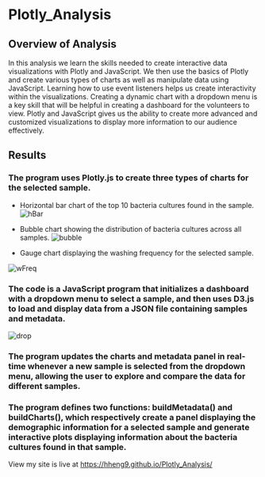 # Plotly_Analysis

## Overview of Analysis
In this analysis we learn the skills needed to create interactive data visualizations with Plotly and JavaScript. We then use the basics of Plotly and create various types of charts as well as manipulate data using JavaScript. Learning how to use event listeners helps us create interactivity within the visualizations. Creating a dynamic chart with a dropdown menu is a key skill that will be helpful in creating a dashboard for the volunteers to view. Plotly and JavaScript gives us the ability to create more advanced and customized visualizations to display more information to our audience effectively.

## Results 

### The program uses Plotly.js to create three types of charts for the selected sample. 
  * Horizontal bar chart of the top 10 bacteria cultures found in the sample.
 ![hBar](https://user-images.githubusercontent.com/118647523/224199993-32907906-c2d7-4126-8d47-5828ce2d11bd.png)
 
  * Bubble chart showing the distribution of bacteria cultures across all samples. 
![bubble](https://user-images.githubusercontent.com/118647523/224200032-f919d882-0f28-4aa2-a8d9-81c9a9745d26.png)

  * Gauge chart displaying the washing frequency for the selected sample.

![wFreq](https://user-images.githubusercontent.com/118647523/224200054-cdb64dd8-b1a5-4ffe-9ead-b8ce3e79ac1d.png)



### The code is a JavaScript program that initializes a dashboard with a dropdown menu to select a sample, and then uses D3.js to load and display data from a JSON file containing samples and metadata.
![drop](https://user-images.githubusercontent.com/118647523/224199793-96752561-209a-4a24-b5cf-40784c7a5f53.png)

### The program updates the charts and metadata panel in real-time whenever a new sample is selected from the dropdown menu, allowing the user to explore and compare the data for different samples.

### The program defines two functions: buildMetadata() and buildCharts(), which respectively create a panel displaying the demographic information for a selected sample and generate interactive plots displaying information about the bacteria cultures found in that sample.







View my site is live at https://hheng9.github.io/Plotly_Analysis/
